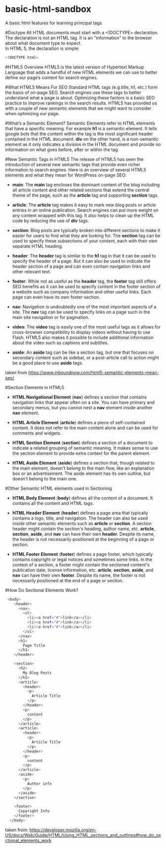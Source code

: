 # basic-html-sandbox
A basic html features for learning principal tags


#Doctype
All HTML documents must start with a <!DOCTYPE> declaration.  
The declaration is not an HTML tag. It is an "information" to the browser about what document type to expect.  
In HTML 5, the declaration is simple:

```sh
<!DOCTYPE html>
```

#HTML5 Overview
HTML5 is the latest version of Hypertext Markup Language that adds a handful of new HTML elements we can use to better define our page’s content for search engines.

#What HTML5 Means For SEO
Standard HTML tags (e.g.title, h1, etc.) form the basis of on-page SEO. Search engines use these tags to better understand what a page is about. Optimizing these factors is a basic SEO practice to improve rankings in the search results. HTML5 has provided us with a couple of new semantic elements that we might want to consider when optimizing our page.

#What’s a Semantic Element?
Semantic Elements refer to HTML elements that have a specific meaning. For example **h1** is a semantic element. It tells google bots that the content within the tag is the most significant header contained in the HTML document. **div** on the other hand, is a non-semantic element as it only indicates a division in the HTML document and provide no information on what goes before, after or within the tag.

#New Semantic Tags in HTML5
The release of HTML5 has seen the introduction of several new semantic tags that provide even richer information to search engines. Here is an overview of several HTML5 elements and what they mean for WordPress on-page SEO:

- **main**: The **main** tag encloses the dominant content of the blog including all article content and other related sections that extend the central theme of the page, such as the **article** tag and supporting **section** tags. 

- **article**: The **article** tag makes it easy to mark new blog posts or article entries in an online publication. Search engines can put more weight on any content wrapped with this tag. It also helps to clean up the HTML code by reducing the use of **div** tags.

- **section**: Blog posts are typically broken into different sections to make it easier for users to find what they are looking for. The **section** tag can be used to specify these subsections of your content, each with their own separate HTML heading. 

- **header**: The **header** tag is similar to the **h1** tag in that it can be used to specify the header of a page. But it can also be used to indicate the header section of a page and can even contain navigation links and other relevant text.

- **footer**: While not as useful as the **header** tag, the **footer** tag still offers SEO benefits as it can be used to specify content in the footer section of a website such as company information and other useful links. Each page can even have its own footer section.

- **nav**: Navigation is undoubtedly one of the most important aspects of a site. The **nav** tag can be used to specify links on a page such in the main site navigation or for pagination.

- **video**: The **video** tag is easily one of the most useful tags as it allows for cross-browser compatibility to display videos without having to use Flash. HTML5 also makes it possible to include additional information about the video such as captions and subtitles.

- **aside**: An **aside** tag can be like a section tag, but one that focuses on secondary content such as  sidebar, or a post-article call to action might be a good place to use **aside** tags.


taken from https://www.inboundnow.com/html5-semantic-elements-mean-seo/


#Section Elements in HTML5
- **HTML Navigational Element** (**nav**) defines a section that contains navigation links that appear often on a site. You can have primary and secondary menus, but you cannot nest a **nav** element inside another **nav** element.

- **HTML Article Element** (**article**) defines a piece of self-contained content. It does not refer to the main content alone and can be used for comments and widgets.

- **HTML Section Element** (**section**) defines a section of a document to indicate a related grouping of semantic meaning. It makes sense to use the section element to provide extra context for the parent element.

- **HTML Aside Element** (**aside**) defines a section that, though related to the main element, doesn't belong to the main flow, like an explanation box or an advertisement. The aside element has its own outline, but doesn't belong to the main one.

#Other Semantic HTML elements used in Sectioning
- **HTML Body Element** (**body**) defines all the content of a document. It contains all the content and HTML tags.
  
- **HTML Header Element** (**header**) defines a page area that typically contains a logo, title, and navigation. The header can also be used inside other semantic elements such as **article** or **section**. A section header might contain the section's heading, author name, etc. **article**, **section**, **aside**, and **nav** can have their own **header**. Despite its name, the header is not necessarily positioned at the beginning of a page or section.
  
- **HTML Footer Element** (**footer**) defines a page footer, which typically contains copyright or legal notices and sometimes some links. In the context of a section, a footer might contain the sectioned content's publication date, license information, etc. **article**, **section**, **aside**, and **nav** can have their own **footer**. Despite its name, the footer is not necessarily positioned at the end of a page or section.
  
#How Do Sectional Elements Work?

```sh
 <body>
    <header>
      <nav>
        <ul>
          <li><a href="#">link</a></li>
          <li><a href="#">link</a></li>
          <li><a href="#">link</a></li>
        </ul>
      </nav>
      <h1>
        Page Title
      </h1>
    </header>

    <section>
      <h2>
        My Blog Posts
      </h2>
      <article>
        <header>
          <p>
            Article Title
          </p>
        </header>
        <p>
          content
        </p>
      </article>
      <article>
        <header>
          <p>
            Article Title
          </p>
        </header>
        <p>
          content
        </p>
      </article>
      <aside>
        <p>
          Author info
        </p>
      </aside>
    </section>

    <footer>
      Copyright Info
    </footer>
  </body>
```

taken from: https://developer.mozilla.org/en-US/docs/Web/Guide/HTML/Using_HTML_sections_and_outlines#how_do_sectional_elements_work